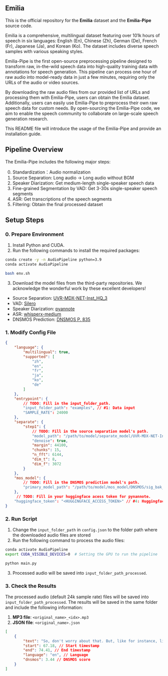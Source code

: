 ## Emilia

This is the official repository for the **Emilia** dataset and the **Emilia-Pipe** source code.

Emilia is a comprehensive, multilingual dataset featuring over 101k hours of speech in six languages: English (En), Chinese (Zh), German (De), French (Fr), Japanese (Ja), and Korean (Ko). The dataset includes diverse speech samples with various speaking styles.

Emilia-Pipe is the first open-source preprocessing pipeline designed to transform raw, in-the-wild speech data into high-quality training data with annotations for speech generation. This pipeline can process one hour of raw audio into model-ready data in just a few minutes, requiring only the URLs of the audio or video sources. 

By downloading the raw audio files from our provided list of URLs and processing them with Emilia-Pipe, users can obtain the Emilia dataset. Additionally, users can easily use Emilia-Pipe to preprocess their own raw speech data for custom needs. By open-sourcing the Emilia-Pipe code, we aim to enable the speech community to collaborate on large-scale speech generation research.

This README file will introduce the usage of the Emilia-Pipe and provide an installation guide.

## Pipeline Overview

The Emilia-Pipe includes the following major steps:

0. Standardization：Audio normalization
1. Source Separation: Long audio -> Long audio without BGM
2. Speaker Diarization: Get medium-length single-speaker speech data
3. Fine-grained Segmentation by VAD: Get 3-30s single-speaker speech segments
4. ASR: Get transcriptions of the speech segments
5. Filtering: Obtain the final processed dataset

## Setup Steps

### 0. Prepare Environment

1. Install Python and CUDA.
2. Run the following commands to install the required packages:

```bash
conda create -y -n AudioPipeline python=3.9 
conda activate AudioPipeline

bash env.sh
```

3. Download the model files from the third-party repositories.
We acknowledge the wonderful work by these excellent developers!
- Source Separation: [UVR-MDX-NET-Inst_HQ_3](https://github.com/TRvlvr/model_repo/releases/tag/all_public_uvr_models)
- VAD: [Silero](https://github.com/snakers4/silero-vad)
- Speaker Diarization: [pyannote](https://github.com/pyannote/pyannote-audio)
- ASR: [whisperx-medium](https://github.com/m-bain/whisperX)
- DNSMOS Prediction: [DNSMOS P. 835](https://github.com/microsoft/DNS-Challenge)

### 1. Modify Config File

```json
{
    "language": {
        "multilingual": true,
        "supported": [
            "zh",
            "en",
            "fr",
            "ja",
            "ko",
            "de"
        ]
    },
    "entrypoint": {
        // TODO: Fill in the input_folder_path. 
        "input_folder_path": "examples", // #1: Data input
        "SAMPLE_RATE": 24000
    },
    "separate": {
        "step1": {
            // TODO: Fill in the source separation model's path. 
            "model_path": "/path/to/model/separate_model/UVR-MDX-NET-Inst_HQ_3.onnx", // #2: Model path
            "denoise": true,
            "margin": 44100,
            "chunks": 15,
            "n_fft": 6144,
            "dim_t": 8,
            "dim_f": 3072
        }
    },
    "mos_model": {
        // TODO: Fill in the DNSMOS prediction model's path. 
        "primary_model_path": "/path/to/model/mos_model/DNSMOS/sig_bak_ovr.onnx" // #3: Model path
    },
     // TODO: Fill in your huggingface acess token for pynannote. 
    "huggingface_token": "<HUGGINGFACE_ACCESS_TOKEN>" // #4: Huggingface access token for pyannote
}
```

### 2. Run Script

1. Change the `input_folder_path` in `config.json` to the folder path where the downloaded audio files are stored
2. Run the following command to process the audio files:

```bash
conda activate AudioPipeline
export CUDA_VISIBLE_DEVICES=0  # Setting the GPU to run the pipeline

python main.py
```

3. Processed audio will be saved into `input_folder_path_processed`.


### 3. Check the Results

The processed audio (default 24k sample rate) files will be saved into `input_folder_path_processed`. The results will be saved in the same folder and include the following information:

1. **MP3 file**: `<original_name>_<idx>.mp3`
2. **JSON file**: `<original_name>.json`

```json
[
    {
        "text": "So, don't worry about that. But, like for instance, like yesterday was very hard for me to say, you know what, I should go to bed.", // Transcription
        "start": 67.18, // Start timestamp
        "end": 74.41, // End timestamp
        "language": "en", // Language
        "dnsmos": 3.44 // DNSMOS score
    }
]
```
